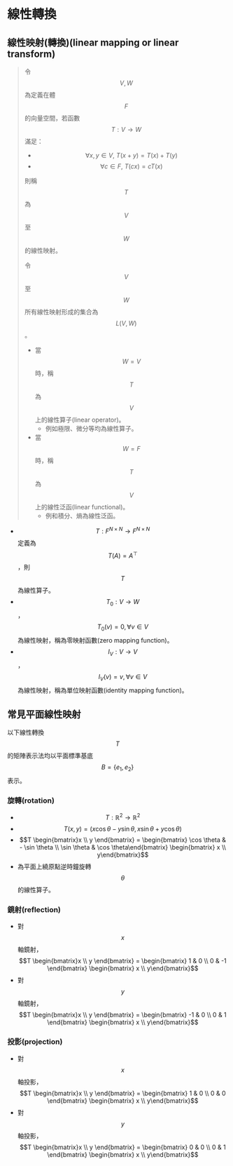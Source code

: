 # 線性轉換

## 線性映射\(轉換\)\(linear mapping or linear transform\)

> 令$$V,W$$為定義在體$$F$$的向量空間，若函數$$T: V \rightarrow W$$滿足：
>
> * $$\forall x,y \in V, ~ T(x+y)= T(x)+T(y)$$
> * $$\forall c \in F, ~ T(cx)= cT(x)$$
>
> 則稱$$T$$為$$V$$至$$W$$的線性映射。
>
> 令$$V$$至$$W$$所有線性映射形成的集合為$$L(V,W)$$。
>
> * 當$$W=V$$時，稱$$T$$為$$V$$上的線性算子\(linear operator\)。
>   * 例如極限、微分等均為線性算子。
> * 當$$W=F$$時，稱$$T$$為$$V$$上的線性泛函\(linear functional\)。
>   * 例和積分、熵為線性泛函。

* $$T:F^{N \times N} \rightarrow F^{N \times N}$$  定義為$$T(A)=A^\top$$，則$$T$$為線性算子。
* $$T_0:V \rightarrow W$$，$$T_0 (v)=0,  \forall v \in V$$為線性映射，稱為零映射函數\(zero mapping function\)。
* $$I_V:V \rightarrow V$$，$$I_V (v)=v,  \forall v \in V$$為線性映射，稱為單位映射函數\(identity mapping function\)。

## 常見平面線性映射

以下線性轉換$$T$$的矩陣表示法均以平面標準基底$$B=\{e_1,e_2\}$$表示。

### 旋轉\(rotation\)

* $$T:\mathbb{R}^2 \rightarrow \mathbb{R}^2$$
* $$T(x,y)=(x \cos⁡ \theta−y \sin\theta, x \sin⁡ \theta +y \cos\theta )$$
* $$T \begin{bmatrix}x \\ y \end{bmatrix} = \begin{bmatrix} \cos \theta & - \sin \theta \\ \sin \theta & \cos \theta\end{bmatrix} \begin{bmatrix} x \\ y\end{bmatrix}$$
* 為平面上繞原點逆時鐘旋轉$$\theta$$的線性算子。

### 鏡射\(reflection\)

* 對$$x$$軸鏡射，$$T \begin{bmatrix}x \\ y \end{bmatrix} = \begin{bmatrix}  1 & 0 \\ 0 & -1 \end{bmatrix} \begin{bmatrix} x \\ y\end{bmatrix}$$
* 對$$y$$軸鏡射，$$T \begin{bmatrix}x \\ y \end{bmatrix} = \begin{bmatrix}  -1 & 0 \\ 0 & 1 \end{bmatrix} \begin{bmatrix} x \\ y\end{bmatrix}$$

### 投影\(projection\)

* 對$$x$$軸投影，$$T \begin{bmatrix}x \\ y \end{bmatrix} = \begin{bmatrix}  1 & 0 \\ 0 & 0 \end{bmatrix} \begin{bmatrix} x \\ y\end{bmatrix}$$
* 對$$y$$軸投影，$$T \begin{bmatrix}x \\ y \end{bmatrix} = \begin{bmatrix}  0 & 0 \\ 0 & 1 \end{bmatrix} \begin{bmatrix} x \\ y\end{bmatrix}$$







